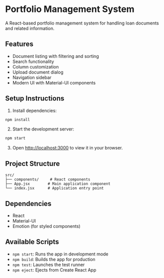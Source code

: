 # Portfolio Management System

A React-based portfolio management system for handling loan documents and related information.

## Features
- Document listing with filtering and sorting
- Search functionality
- Column customization
- Upload document dialog
- Navigation sidebar
- Modern UI with Material-UI components

## Setup Instructions

1. Install dependencies:
```bash
npm install
```

2. Start the development server:
```bash
npm start
```

3. Open [http://localhost:3000](http://localhost:3000) to view it in your browser.

## Project Structure
```
src/
├── components/     # React components
├── App.jsx        # Main application component
└── index.jsx      # Application entry point
```

## Dependencies
- React
- Material-UI
- Emotion (for styled components)

## Available Scripts
- `npm start`: Runs the app in development mode
- `npm build`: Builds the app for production
- `npm test`: Launches the test runner
- `npm eject`: Ejects from Create React App 